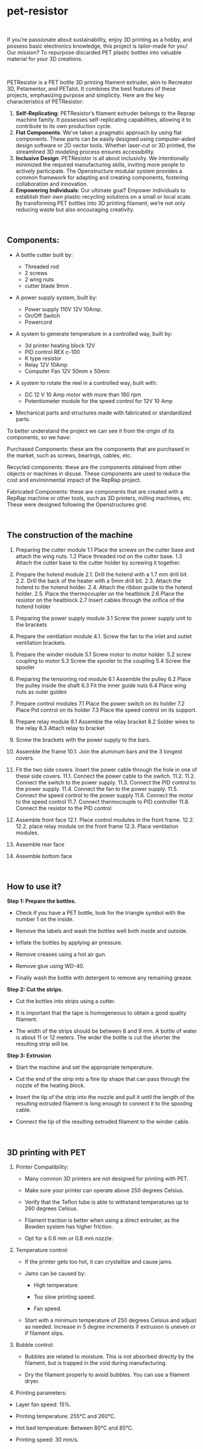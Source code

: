 # pet-resistor

<br>

If you’re passionate about sustainability, enjoy 3D printing as a hobby, and possess basic electronics knowledge, this project is tailor-made for you! Our mission? To repurpose discarded PET plastic bottles into valuable material for your 3D creations.

<br>

PETResistor is a PET bottle 3D printing filament extruder, akin to Recreator 3D, Petamentor, and PETalot. It combines the best features of these projects, emphasizing purpose and simplicity. Here are the key characteristics of PETResistor:

1. **Self-Replicating**: PETResistor’s filament extruder belongs to the Reprap machine family. It possesses self-replicating capabilities, allowing it to contribute to its own production cycle.
2. **Flat Components**: We’ve taken a pragmatic approach by using flat components. These parts can be easily designed using computer-aided design software or 2D vector tools. Whether laser-cut or 3D printed, the streamlined 3D modeling process ensures accessibility.
3. **Inclusive Design**: PETResistor is all about inclusivity. We intentionally minimized the required manufacturing skills, inviting more people to actively participate. The Openstructure modular system provides a common framework for adapting and creating components, fostering collaboration and innovation.
4. **Empowering Individuals**: Our ultimate goal? Empower individuals to establish their own plastic recycling solutions on a small or local scale. By transforming PET bottles into 3D printing filament, we’re not only reducing waste but also encouraging creativity.

<br>


## Components: 

- A bottle cutter built by:
    - Threaded rod
    - 2 screws
    - 2 wing nuts
    - cutter blade 9mm . 

- A power supply system, built by:

    - Power supply 110V 12V 10Amp.
    - On/Off Switch 
    - Powercord

- A system to generate temperature in a controlled way, built by:

    - 3d printer heating block 12V
    - PID control REX c-100
    - K type resistor
    - Relay 12V 10Amp
    - Computer Fan 12V 50mm x 50mm

- A system to rotate the reel in a controlled way, built with:

    - DC 12 V 10 Amp motor with more than 160 rpm 
    - Potentiometer module for the speed control for 12V 10 Amp

- Mechanical parts and structures made with fabricated or standardized parts.


To better understand the project we can see it from the origin of its components, so we have:


Purchased Components: these are the components that are purchased in the market, such as screws, bearings, cables, etc.


Recycled components: these are the components obtained from other objects or machines in disuse. These components are used to reduce the cost and environmental impact of the RepRap project.


Fabricated Components: these are components that are created with a RepRap machine or other tools, such as 3D printers, milling machines, etc. These were designed following the Openstructures grid.


<br>

## The construction of the machine


1. Preparing the cutter module
    1.1 Place the screws on the cutter base and attach the wing nuts.
    1.2 Place threaded rod on the cutter base.
    1.3 Attach the cutter base to the cutter holder by screwing it together.

2. Prepare the hotend module
    2.1. Drill the hotend with a 1.7 mm drill bit.
    2.2. Drill the back of the heater with a 5mm drill bit.
    2.3. Attach the hotend to the hotend holder.
    2.4. Attach the ribbon guide to the hotend holder.
    2.5. Place the thermocoupler on the heatblock
    2.6 Place the resistor on the heatblock
    2.7 Insert cables through the orifice of the hotend holder

3. Preparing the power supply module
    3.1 Screw the power supply unit to the brackets

4. Prepare the ventilation module 
    4.1. Screw the fan to the inlet and outlet ventilation brackets.

5. Prepare the winder module
    5.1 Screw motor to motor holder.
    5.2 screw coupling to motor
    5.3 Screw the spooler to the coupling
    5.4 Screw the spooler
    
6. Preparing the tensioning rod module
    6.1 Assemble the pulley
    6.2 Place the pulley inside the shaft
    6.3 Fit the inner guide nuts
    6.4 Place wing nuts as outer guides

7. Prepare control modules
    7.1 Place the power switch on its holder 
    7.2 Place Pid control on its holder
    7.3 Place the speed control on its support.

8. Prepare relay module
    8.1 Assemble the relay bracket
    8.2 Solder wires to the relay
    8.3 Attach relay to bracket
    
9. Screw the brackets with the power supply to the bars. 

10. Assemble the frame
    10.1. Join the aluminum bars and the 3 longest covers.

11. Fit the two side covers. Insert the power cable through the hole in one of these side covers.
    11.1. Connect the power cable to the switch. 11.2. 
    11.2. Connect the switch to the power supply.
    11.3. Connect the PID control to the power supply.
    11.4. Connect the fan to the power supply. 
    11.5. Connect the speed control to the power supply
    11.6. Connect the motor to the speed control
    11.7. Connect thermocouple to PID controller
    11.8. Connect the resistor to the PID control

12. Assemble front face
    12.1. Place control modules in the front frame. 12.2.
    12.2. place relay module on the front frame
    12.3. Place ventilation modules.

13. Assemble rear face

14. Assemble bottom face


<br>

## How to use it?

**Step 1: Prepare the bottles.**

* Check if you have a PET bottle, look for the triangle symbol with the number 1 on the inside.

* Remove the labels and wash the bottles well both inside and outside.

* Inflate the bottles by applying air pressure. 

* Remove creases using a hot air gun.

* Remove glue using WD-40.

* Finally wash the bottle with detergent to remove any remaining grease.

**Step 2: Cut the strips.**

* Cut the bottles into strips using a cutter. 

* It is important that the tape is homogeneous to obtain a good quality filament. 

* The width of the strips should be between 8 and 9 mm. A bottle of water is about 11 or 12 meters. The wider the bottle is cut the shorter the resulting strip will be.

**Step 3: Extrusion**

* Start the machine and set the appropriate temperature.

* Cut the end of the strip into a fine tip shape that can pass through the nozzle of the heating block.

* Insert the tip of the strip into the nozzle and pull it until the length of the resulting extruded filament is long enough to connect it to the spooling cable.

* Connect the tip of the resulting extruded filament to the winder cable.

<br>

## 3D printing with PET

1. Printer Compatibility:

    * Many common 3D printers are not designed for printing with PET.

    * Make sure your printer can operate above 250 degrees Celsius.

    * Verify that the Teflon tube is able to withstand temperatures up to 260 degrees Celsius.

    * Filament traction is better when using a direct extruder, as the Bowden system has higher friction.

    * Opt for a 0.6 mm or 0.8 mm nozzle.

2. Temperature control:

    * If the printer gets too hot, it can crystallize and cause jams.

    * Jams can be caused by:

        * High temperature.

        * Too slow printing speed.

        * Fan speed.

    * Start with a minimum temperature of 250 degrees Celsius and adjust as needed. Increase in 5 degree increments if extrusion is uneven or if filament slips.

3. Bubble control:

    * Bubbles are related to moisture. This is not absorbed directly by the filament, but is trapped in the void during manufacturing.

    * Dry the filament properly to avoid bubbles. You can use a filament dryer.

3. Printing parameters:

* Layer fan speed: 15%. 

* Printing temperature: 255°C and 260°C.

* Hot bed temperature: Between 80°C and 85°C.

* Printing speed: 30 mm/s.